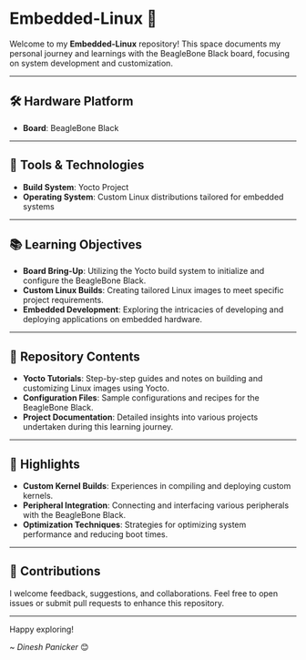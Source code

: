 # Embedded-Linux 🚀

Welcome to my **Embedded-Linux** repository! This space documents my personal journey and learnings with the BeagleBone Black board, focusing on system development and customization.

---

## 🛠️ Hardware Platform

- **Board**: BeagleBone Black

---

## 🧰 Tools & Technologies

- **Build System**: Yocto Project
- **Operating System**: Custom Linux distributions tailored for embedded systems

---

## 📚 Learning Objectives

- **Board Bring-Up**: Utilizing the Yocto build system to initialize and configure the BeagleBone Black.
- **Custom Linux Builds**: Creating tailored Linux images to meet specific project requirements.
- **Embedded Development**: Exploring the intricacies of developing and deploying applications on embedded hardware.

---

## 📂 Repository Contents

- **Yocto Tutorials**: Step-by-step guides and notes on building and customizing Linux images using Yocto.
- **Configuration Files**: Sample configurations and recipes for the BeagleBone Black.
- **Project Documentation**: Detailed insights into various projects undertaken during this learning journey.

---

## 🌟 Highlights

- **Custom Kernel Builds**: Experiences in compiling and deploying custom kernels.
- **Peripheral Integration**: Connecting and interfacing various peripherals with the BeagleBone Black.
- **Optimization Techniques**: Strategies for optimizing system performance and reducing boot times.

---

## 🤝 Contributions

I welcome feedback, suggestions, and collaborations. Feel free to open issues or submit pull requests to enhance this repository.

---

Happy exploring!

~ *Dinesh Panicker* 😊
